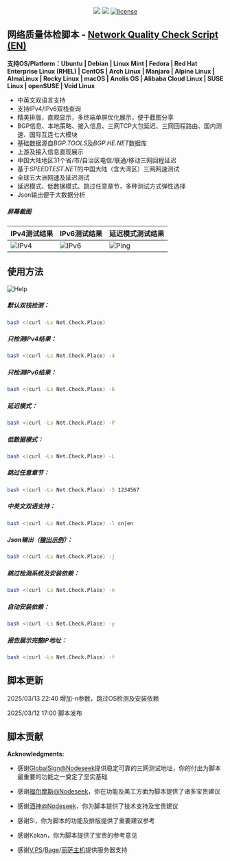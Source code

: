 <p align="center">
<img src="https://hits.seeyoufarm.com/api/count/keep/badge.svg?url=https%3A%2F%2Fnet.check.place&count_bg=%2379C83D&title_bg=%23555555&icon=&icon_color=%23E7E7E7&title=Runs&edge_flat=false"/> 
<img src="https://hits.seeyoufarm.com/api/count/incr/badge.svg?url=https%3A%2F%2Fgithub.com%2Fxykt%2FNetQuality&count_bg=%233DC8C0&title_bg=%23555555&icon=&icon_color=%23E7E7E7&title=Visits&edge_flat=false"/> 
<a href="/LICENSE"><img src="https://img.shields.io/badge/License-AGPL%20v3-blue.svg" alt="license" /></a>  
</p>

## 网络质量体检脚本  -  [Network Quality Check Script (EN)](https://github.com/xykt/NetQuality/blob/main/README_EN.md)

**支持OS/Platform：Ubuntu | Debian | Linux Mint | Fedora | Red Hat Enterprise Linux (RHEL) | CentOS | Arch Linux | Manjaro | Alpine Linux | AlmaLinux | Rocky Linux | macOS | Anolis OS | Alibaba Cloud Linux | SUSE Linux | openSUSE | Void Linux**

- 中英文双语言支持
- 支持IPv4/IPv6双栈查询
- 精美排版，直观显示，多终端单屏优化展示，便于截图分享
- BGP信息、本地策略、接入信息、三网TCP大包延迟、三网回程路由、国内测速、国际互连七大模块
- 基础数据源自*BGP.TOOLS*及*BGP.HE.NET*数据库
- 上游及接入信息直观展示
- 中国大陆地区31个省/市/自治区电信/联通/移动三网回程延迟
- 基于*SPEEDTEST.NET*的中国大陆（含大湾区）三网网速测试
- 全球五大洲网速及延迟测试
- 延迟模式、低数据模式、跳过任意章节，多种测试方式弹性选择
- Json输出便于大数据分析

##### 屏幕截图
|IPv4测试结果|IPv6测试结果|延迟模式测试结果|
|---|---|---|
|![IPv4](https://github.com/xykt/NetQuality/raw/refs/heads/main/res/v4_cn.png)|![IPv6](https://github.com/xykt/NetQuality/raw/refs/heads/main/res/v6_cn.png)|![Ping](https://github.com/xykt/NetQuality/raw/refs/heads/main/res/ping_cn.png)|


## 使用方法

![Help](https://github.com/xykt/NetQuality/raw/refs/heads/main/res/help.png)

##### 默认双栈检测：
````bash
bash <(curl -Ls Net.Check.Place)
````

##### 只检测IPv4结果：
````bash
bash <(curl -Ls Net.Check.Place) -4
````

##### 只检测IPv6结果：
````bash
bash <(curl -Ls Net.Check.Place) -6
````

##### 延迟模式：
````bash
bash <(curl -Ls Net.Check.Place) -P
````

##### 低数据模式：
````bash
bash <(curl -Ls Net.Check.Place) -L
````

##### 跳过任意章节：
````bash
bash <(curl -Ls Net.Check.Place) -S 1234567
````

##### 中英文双语支持：
````bash
bash <(curl -Ls Net.Check.Place) -l cn|en
````

##### Json输出（[输出示例](https://github.com/xykt/NetQuality/blob/main/res/output.json)）：
````bash
bash <(curl -Ls Net.Check.Place) -j
````

##### 跳过检测系统及安装依赖：
````bash
bash <(curl -Ls Net.Check.Place) -n
````

##### 自动安装依赖：
````bash
bash <(curl -Ls Net.Check.Place) -y
````

##### 报告展示完整IP地址：
````bash
bash <(curl -Ls Net.Check.Place) -f
````


## 脚本更新

2025/03/13 22:40 增加-n参数，跳过OS检测及安装依赖

2025/03/12 17:00 脚本发布

## 脚本贡献

**Acknowledgments:**

- 感谢[GlobalSign@Nodeseek](https://www.nodeseek.com/space/5813#/general)提供稳定可靠的三网测试地址，你的付出为脚本最重要的功能之一奠定了坚实基础

- 感谢[福尔摩斯@Nodeseek](https://www.nodeseek.com/space/13352#/general)，你在功能及美工方面为脚本提供了诸多宝贵建议

- 感谢[酒神@Nodeseek](https://www.nodeseek.com/space/9#/general)，你为脚本提供了技术支持及宝贵建议

- 感谢Si，你为脚本的功能及排版提供了重要建议参考

- 感谢Kakan，你为脚本提供了宝贵的参考意见

- 感谢[V.PS](https://v.ps/)/[Bage](https://www.bagevm.com/)/[丽萨主机](https://lisahost.com/)提供服务器支持


